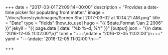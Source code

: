 +++
date = "2017-03-01T21:09:14+00:00"
description = "Provides a date-time picker for populating front matter."
image = "/docs/forestryio/images/Screen Shot 2017-03-02 at 10.14.21 AM.png"
title = "Date"
type = "fields"
[how_to_use]
hugo = "{{  $date.Format \"Jan 2 2006\" }}"
jekyll = "{{ page.date | date: \"%b %-d, %Y\" }}"
[output]
json = "{\n  date: '2016-12-05 11:02:00'\n}"
toml = "+++\ndate = '2016-12-05 11:02:00'\n+++"
yaml = "---\ndate: '2016-12-05 11:02:00'\n---"

+++
